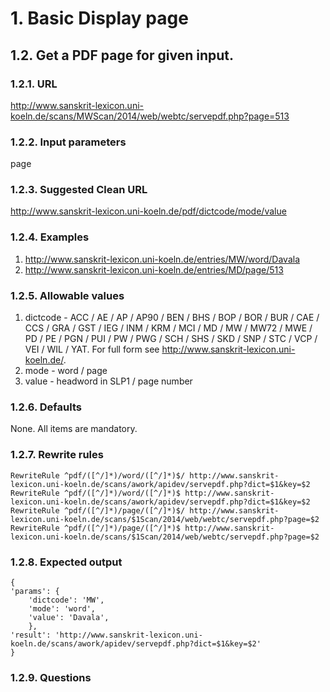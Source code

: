 # 1. Basic Display page

## 1.2. Get a PDF page for given input.

### 1.2.1. URL

http://www.sanskrit-lexicon.uni-koeln.de/scans/MWScan/2014/web/webtc/servepdf.php?page=513

### 1.2.2. Input parameters

page

### 1.2.3. Suggested Clean URL

http://www.sanskrit-lexicon.uni-koeln.de/pdf/dictcode/mode/value

### 1.2.4. Examples

1. http://www.sanskrit-lexicon.uni-koeln.de/entries/MW/word/Davala
3. http://www.sanskrit-lexicon.uni-koeln.de/entries/MD/page/513

### 1.2.5. Allowable values

1. dictcode - ACC / AE / AP / AP90 / BEN / BHS / BOP / BOR / BUR / CAE / CCS / GRA / GST / IEG / INM / KRM / MCI / MD / MW / MW72 / MWE / PD / PE / PGN / PUI / PW / PWG / SCH / SHS / SKD / SNP / STC / VCP / VEI / WIL / YAT. For full form see http://www.sanskrit-lexicon.uni-koeln.de/.
2. mode - word / page
3. value - headword in SLP1 / page number

### 1.2.6. Defaults

None.
All items are mandatory.

### 1.2.7. Rewrite rules

```
RewriteRule ^pdf/([^/]*)/word/([^/]*)$/ http://www.sanskrit-lexicon.uni-koeln.de/scans/awork/apidev/servepdf.php?dict=$1&key=$2
RewriteRule ^pdf/([^/]*)/word/([^/]*)$ http://www.sanskrit-lexicon.uni-koeln.de/scans/awork/apidev/servepdf.php?dict=$1&key=$2
RewriteRule ^pdf/([^/]*)/page/([^/]*)$/ http://www.sanskrit-lexicon.uni-koeln.de/scans/$1Scan/2014/web/webtc/servepdf.php?page=$2
RewriteRule ^pdf/([^/]*)/page/([^/]*)$ http://www.sanskrit-lexicon.uni-koeln.de/scans/$1Scan/2014/web/webtc/servepdf.php?page=$2
```

### 1.2.8. Expected output

```
{
'params': {
	'dictcode': 'MW',
	'mode': 'word',
	'value': 'Davala',
	},
'result': 'http://www.sanskrit-lexicon.uni-koeln.de/scans/awork/apidev/servepdf.php?dict=$1&key=$2'
}
```
### 1.2.9. Questions

	

